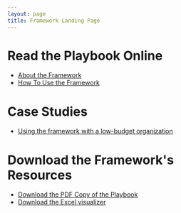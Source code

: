 ```yaml
---
layout: page
title: Framework Landing Page
---
```


# Read the Playbook Online

- [About the Framework]()
- [How To Use the Framework]()

# Case Studies

- [Using the framework with a low-budget organization]()

# Download the Framework's Resources

- [Download the PDF Copy of the Playbook]()
- [Download the Excel visualizer]()
